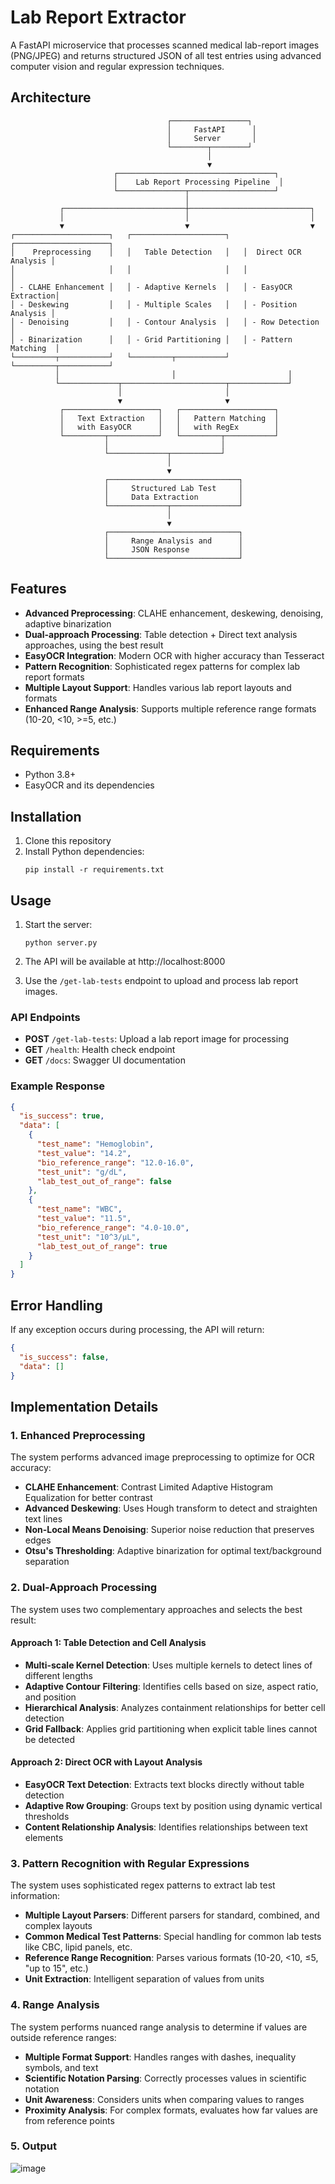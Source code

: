 # Lab Report Extractor

A FastAPI microservice that processes scanned medical lab-report images (PNG/JPEG) and returns structured JSON of all test entries using advanced computer vision and regular expression techniques.

## Architecture

```
                                   ┌─────────────────┐
                                   │     FastAPI      │
                                   │     Server       │
                                   └────────┬────────┘
                                            │
                                            ▼
                       ┌───────────────────────────────────┐
                       │    Lab Report Processing Pipeline  │
                       └───────────────┬───────────────────┘
                                       │
           ┌───────────────────────────┼───────────────────────────┐
           │                           │                           │
           ▼                           ▼                           ▼
┌─────────────────────┐   ┌─────────────────────┐   ┌─────────────────────┐
│    Preprocessing    │   │   Table Detection   │   │  Direct OCR Analysis │
│                     │   │                     │   │                     │
│ - CLAHE Enhancement │   │ - Adaptive Kernels  │   │ - EasyOCR Extraction│
│ - Deskewing         │   │ - Multiple Scales   │   │ - Position Analysis │
│ - Denoising         │   │ - Contour Analysis  │   │ - Row Detection     │
│ - Binarization      │   │ - Grid Partitioning │   │ - Pattern Matching  │
└─────────┬───────────┘   └─────────┬───────────┘   └─────────┬───────────┘
          │                         │                         │
          └─────────────┬───────────────────────┬─────────────┘
                        │                       │
                        ▼                       ▼
           ┌─────────────────────┐   ┌─────────────────────┐
           │   Text Extraction   │   │   Pattern Matching  │
           │   with EasyOCR      │   │   with RegEx        │
           └─────────┬───────────┘   └─────────┬───────────┘
                     │                         │
                     └─────────────┬───────────┘
                                   │
                                   ▼
                     ┌─────────────────────────────┐
                     │     Structured Lab Test     │
                     │     Data Extraction         │
                     └─────────────┬───────────────┘
                                   │
                                   ▼
                     ┌─────────────────────────────┐
                     │     Range Analysis and      │
                     │     JSON Response           │
                     └─────────────────────────────┘
```

## Features

- **Advanced Preprocessing**: CLAHE enhancement, deskewing, denoising, adaptive binarization
- **Dual-approach Processing**: Table detection + Direct text analysis approaches, using the best result
- **EasyOCR Integration**: Modern OCR with higher accuracy than Tesseract
- **Pattern Recognition**: Sophisticated regex patterns for complex lab report formats
- **Multiple Layout Support**: Handles various lab report layouts and formats
- **Enhanced Range Analysis**: Supports multiple reference range formats (10-20, <10, >=5, etc.)

## Requirements

- Python 3.8+
- EasyOCR and its dependencies

## Installation

1. Clone this repository
2. Install Python dependencies:
   ```
   pip install -r requirements.txt
   ```

## Usage

1. Start the server:
   ```
   python server.py
   ```

2. The API will be available at http://localhost:8000

3. Use the `/get-lab-tests` endpoint to upload and process lab report images.

### API Endpoints

- **POST** `/get-lab-tests`: Upload a lab report image for processing
- **GET** `/health`: Health check endpoint
- **GET** `/docs`: Swagger UI documentation

### Example Response

```json
{
  "is_success": true,
  "data": [
    {
      "test_name": "Hemoglobin",
      "test_value": "14.2",
      "bio_reference_range": "12.0-16.0",
      "test_unit": "g/dL",
      "lab_test_out_of_range": false
    },
    {
      "test_name": "WBC",
      "test_value": "11.5",
      "bio_reference_range": "4.0-10.0",
      "test_unit": "10^3/μL",
      "lab_test_out_of_range": true
    }
  ]
}
```

## Error Handling

If any exception occurs during processing, the API will return:

```json
{
  "is_success": false,
  "data": []
}
```

## Implementation Details

### 1. Enhanced Preprocessing

The system performs advanced image preprocessing to optimize for OCR accuracy:

- **CLAHE Enhancement**: Contrast Limited Adaptive Histogram Equalization for better contrast
- **Advanced Deskewing**: Uses Hough transform to detect and straighten text lines
- **Non-Local Means Denoising**: Superior noise reduction that preserves edges
- **Otsu's Thresholding**: Adaptive binarization for optimal text/background separation

### 2. Dual-Approach Processing

The system uses two complementary approaches and selects the best result:

#### Approach 1: Table Detection and Cell Analysis

- **Multi-scale Kernel Detection**: Uses multiple kernels to detect lines of different lengths
- **Adaptive Contour Filtering**: Identifies cells based on size, aspect ratio, and position
- **Hierarchical Analysis**: Analyzes containment relationships for better cell detection
- **Grid Fallback**: Applies grid partitioning when explicit table lines cannot be detected

#### Approach 2: Direct OCR with Layout Analysis

- **EasyOCR Text Detection**: Extracts text blocks directly without table detection
- **Adaptive Row Grouping**: Groups text by position using dynamic vertical thresholds
- **Content Relationship Analysis**: Identifies relationships between text elements

### 3. Pattern Recognition with Regular Expressions

The system uses sophisticated regex patterns to extract lab test information:

- **Multiple Layout Parsers**: Different parsers for standard, combined, and complex layouts
- **Common Medical Test Patterns**: Special handling for common lab tests like CBC, lipid panels, etc.
- **Reference Range Recognition**: Parses various formats (10-20, <10, ≤5, "up to 15", etc.)
- **Unit Extraction**: Intelligent separation of values from units

### 4. Range Analysis

The system performs nuanced range analysis to determine if values are outside reference ranges:

- **Multiple Format Support**: Handles ranges with dashes, inequality symbols, and text
- **Scientific Notation Parsing**: Correctly processes values in scientific notation
- **Unit Awareness**: Considers units when comparing values to ranges
- **Proximity Analysis**: For complex formats, evaluates how far values are from reference points

### 5. Output
![image](https://github.com/user-attachments/assets/72816a65-8413-44da-8d7c-09042925f75c)
